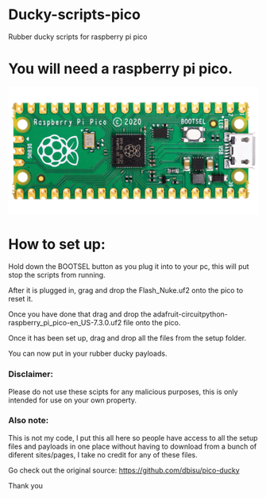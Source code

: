 # Ducky-scripts-pico
Rubber ducky scripts for raspberry pi pico

# You will need a raspberry pi pico.

<img alt="Raspberry pi pico" src="https://github.com/D7x8/Ducky-scripts-pico/blob/main/images/Pico.jpg" />

# How to set up:

Hold down the BOOTSEL button as you plug it into to your pc, this will put stop the scripts from running.

After it is plugged in, grag and drop the Flash_Nuke.uf2 onto the pico to reset it.

Once you have done that drag and drop the adafruit-circuitpython-raspberry_pi_pico-en_US-7.3.0.uf2 file onto the pico.

Once it has been set up, drag and drop all the files from the setup folder.

You can now put in your rubber ducky payloads.

### Disclaimer:

Please do not use these scipts for any malicious purposes, this is only intended for use on your own property.

### Also note:

This is not my code, I put this all here so people have access to all the setup files and payloads in one place without having to download from a bunch of diferent sites/pages, I take no credit for any of these files.

Go check out the original source: https://github.com/dbisu/pico-ducky

Thank you
